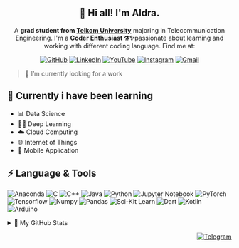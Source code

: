 <h2 align="center">👋 Hi all! I'm Aldra.</h2>

<p align="center"> A <b>grad student from 
<a href="https://telkomuniversity.ac.id/en/" target="_blank">Telkom University</a></b> majoring in Telecommunication Engineering. I'm a <b>Coder Enthusiast ⚗️✨</b>passionate about learning and working with different coding language. Find me at:</p>


<p align="center">
    <a href="https://github.com/Abangale" target="_blank"><img alt="GitHub" src="https://img.shields.io/badge/-GitHub-181717?style=flat-square&logo=GitHub&logoColor=white"></a>
    <a href="https://www.linkedin.com/in/aldrakaziz" target="_blank"><img alt="LinkedIn" src="https://img.shields.io/badge/-Linkedin-blue?style=flat-square&logo=Linkedin&logoColor=white"></a>
    <a href="https://www.linkedin.com/in/aldrakaziz" target="_blank"><img alt="YouTube" src="https://img.shields.io/badge/-YouTube-C6002B?style=flat-square&logo=YouTube&logoColor=white"></a>
    <a href="https://www.instagram.com/abangale/" target="_blank"><img alt="Instagram" src="https://img.shields.io/badge/-Instagram-E4405F?style=flat-square&logo=Instagram&logoColor=white"></a>
    <a href="mailto:aldra.kasyfil@gmail.com" target="_blank"><img alt="Gmail" src="https://img.shields.io/badge/-Gmail-EA4335?style=flat-square&logo=Gmail&logoColor=white"></a>
</p>

> 🔭 I’m currently looking for a work

## 🌱 Currently i have been learning
- 📊 Data Science
- 👨‍💻 Deep Learning
- ☁️ Cloud Computing
- 🌐 Internet of Things
- 📱 Mobile Application

## ⚡ Language & Tools
![Anaconda](https://img.shields.io/badge/anaconda-44A833.svg?style=flat&logo=anaconda&logoColor=white)
![C](https://img.shields.io/badge/c-A8B9CC?style=flat&logo=c&logoColor=white)
![C++](https://img.shields.io/badge/c++-00599C?style=flat-square&logo=cplusplus&logoColor=white)
![Java](https://img.shields.io/badge/java-FFA500?style=flat)
![Python](https://img.shields.io/badge/python-white.svg?style=flat&logo=python&logoColor=3776AB)
![Jupyter Notebook](https://img.shields.io/badge/jupyter_notebook-F37626.svg?style=flat&logo=jupyter&logoColor=white)
![PyTorch](https://img.shields.io/badge/pytorch-EE4C2C.svg?style=flat&logo=pytorch&logoColor=white)
![Tensorflow](https://img.shields.io/badge/tensorflow-FF6F00.svg?style=flat&logo=tensorflow&logoColor=white)
![Numpy](https://img.shields.io/badge/numpy-013243?style=flat&logo=numpy&logoColor=white)
![Pandas](https://img.shields.io/badge/pandas-150458.svg?style=flat&logo=pandas&logoColor=white)
![Sci-Kit Learn](https://img.shields.io/badge/scikit_learn-F7931E.svg?style=flat&logo=scikitlearn&logoColor=white)
![Dart](https://img.shields.io/badge/dart-%230175C2.svg?style=flat&logo=dart&logoColor=white)
![Kotlin](https://img.shields.io/badge/kotlin-7F52FF.svg?style=flat&logo=kotlin&logoColor=white)
![Arduino](https://img.shields.io/badge/arduino-00878F.svg?style=flat&logo=arduino&logoColor=white)

<details>
<summary>📖 My GitHub Stats</summary>

![Anurag's GitHub stats](https://github-readme-stats.vercel.app/api?username=anuraghazra&show_icons=true&theme=catppuccin_latte&text_bold=true)
![Top Langs](https://github-readme-stats.vercel.app/api/top-langs/?username=Abangale&layout=compact&theme=catppuccin_latte)

</details>

<p align="right">
    <a href="https://t.me/abangal3"
    target="_blank"><img alt="Telegram" src="https://img.shields.io/badge/My%20Contact-%40abangal3-white?style=flat&logo=telegram&color=%2326A5E4"></a>
</p>
